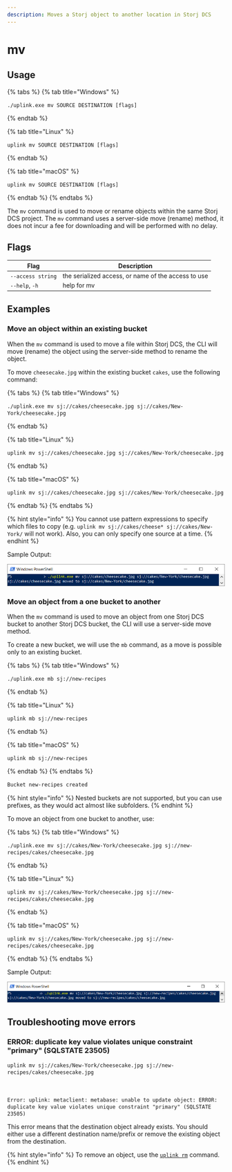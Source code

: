 ```yaml
---
description: Moves a Storj object to another location in Storj DCS
---
```


# mv

## Usage

{% tabs %}
{% tab title="Windows" %}
```
./uplink.exe mv SOURCE DESTINATION [flags]
```
{% endtab %}

{% tab title="Linux" %}
```
uplink mv SOURCE DESTINATION [flags]
```
{% endtab %}

{% tab title="macOS" %}
```
uplink mv SOURCE DESTINATION [flags]
```
{% endtab %}
{% endtabs %}

The `mv` command is used to move or rename objects within the same Storj DCS project. The `mv` command uses a server-side move (rename) method, it does not incur a fee for downloading and will be performed with no delay.

## Flags

| Flag              | Description                                         |
| ----------------- | --------------------------------------------------- |
| `--access string` | the serialized access, or name of the access to use |
| `--help`, `-h`    | help for mv                                         |

## Examples

### Move an object within an existing bucket

When the `mv` command is used to move a file within Storj DCS, the CLI will move (rename) the object using the server-side method to rename the object.

To move `cheesecake.jpg` within the existing bucket `cakes`, use the following command:

{% tabs %}
{% tab title="Windows" %}
```
./uplink.exe mv sj://cakes/cheesecake.jpg sj://cakes/New-York/cheesecake.jpg
```
{% endtab %}

{% tab title="Linux" %}
```
uplink mv sj://cakes/cheesecake.jpg sj://cakes/New-York/cheesecake.jpg
```
{% endtab %}

{% tab title="macOS" %}
```
uplink mv sj://cakes/cheesecake.jpg sj://cakes/New-York/cheesecake.jpg
```
{% endtab %}
{% endtabs %}

{% hint style="info" %}
You cannot use pattern expressions to specify which files to copy (e.g. `uplink mv sj://cakes/cheese* sj://cakes/New-York/` will not work). Also, you can only specify one source at a time.
{% endhint %}

Sample Output:

![](<../../.gitbook/assets/image (127) (1) (1).png>)

### Move an object from a one bucket to another

When the `mv` command is used to move an object from one Storj DCS bucket to another Storj DCS bucket, the CLI will use a server-side move method.

To create a new bucket, we will use the `mb` command, as a move is possible only to an existing bucket.

{% tabs %}
{% tab title="Windows" %}
```
./uplink.exe mb sj://new-recipes
```
{% endtab %}

{% tab title="Linux" %}
```
uplink mb sj://new-recipes
```
{% endtab %}

{% tab title="macOS" %}
```
uplink mb sj://new-recipes
```
{% endtab %}
{% endtabs %}

```powershell
Bucket new-recipes created
```

{% hint style="info" %}
Nested buckets are not supported, but you can use prefixes, as they would act almost like subfolders.
{% endhint %}

To move an object from one bucket to another, use:

{% tabs %}
{% tab title="Windows" %}
```
./uplink.exe mv sj://cakes/New-York/cheesecake.jpg sj://new-recipes/cakes/cheesecake.jpg
```
{% endtab %}

{% tab title="Linux" %}
```
uplink mv sj://cakes/New-York/cheesecake.jpg sj://new-recipes/cakes/cheesecake.jpg
```
{% endtab %}

{% tab title="macOS" %}
```
uplink mv sj://cakes/New-York/cheesecake.jpg sj://new-recipes/cakes/cheesecake.jpg
```
{% endtab %}
{% endtabs %}

Sample Output:

![](<../../.gitbook/assets/image (131) (1) (1) (1).png>)

## Troubleshooting move errors

### ERROR: duplicate key value violates unique constraint "primary" (SQLSTATE 23505)

```
uplink mv sj://cakes/New-York/cheesecake.jpg sj://new-recipes/cakes/cheesecake.jpg



Error: uplink: metaclient: metabase: unable to update object: ERROR: duplicate key value violates unique constraint "primary" (SQLSTATE 23505)
```

This error means that the destination object already exists. You should either use a different destination name/prefix or remove the existing object from the destination.

{% hint style="info" %}
To remove an object, use the [`uplink rm`](rm-command.md) command.
{% endhint %}
